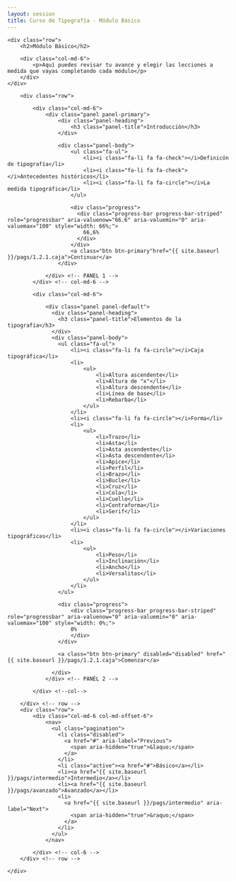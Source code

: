 ```yaml
---
layout: session
title: Curso de Tipografía - Módulo Básico
---
```


<!--
<div class="seccion uno">
	<div class="container">
		<h1>Curso <span class="merri">de</span> tipografía</h1>
	</div>
</div> --><!--JUMBOTRON -->

<div class="seccion dos inicial" id="seccion-1">
	<div class="container">

	<div class="row">
		<h2>Módulo Básico</h2>

		<div class="col-md-6">
			<p>Aquí puedes revisar tu avance y elegir las lecciones a medida que vayas completando cada módulo</p>
		</div>
	</div>

		<div class="row">
				
			<div class="col-md-6">
				<div class="panel panel-primary">
					<div class="panel-heading">
						<h3 class="panel-title">Introducción</h3>
					</div>
					
					<div class="panel-body">
						<ul class="fa-ul">
							<li><i class="fa-li fa fa-check"></i>Definicón de tipografía</li>
							<li><i class="fa-li fa fa-check"></i>Antecedentes históricos</li>
							<li><i class="fa-li fa fa-circle"></i>La medida tipográfica</li>
						</ul>

						<div class="progress">
						  <div class="progress-bar progress-bar-striped" role="progressbar" aria-valuenow="66.6" aria-valuemin="0" aria-valuemax="100" style="width: 66%;">
						    66,6%
						  </div>
						</div>
						<a class="btn btn-primary"href="{{ site.baseurl }}/pags/1.2.1.caja">Continuar</a>
					</div>
					
				</div> <!-- PANEL 1 -->
			</div> <!-- col-md-6 -->

			<div class="col-md-6">

				<div class="panel panel-default">
				  <div class="panel-heading">
				    <h3 class="panel-title">Elementos de la tipografía</h3>
				  </div>
				  <div class="panel-body">
				    <ul class="fa-ul">
						<li><i class="fa-li fa fa-circle"></i>Caja tipográfica</li>
						<li>
							<ul>
								<li>Altura ascendente</li>
								<li>Altura de "x"</li>
								<li>Altura descendente</li>
								<li>Línea de base</li>
								<li>Rebarba</li>
							</ul>
						</li>
						<li><i class="fa-li fa fa-circle"></i>Forma</li>
						<li>
							<ul>
								<li>Trazo</li>
								<li>Asta</li>
								<li>Asta ascendente</li>
								<li>Asta descendente</li>
								<li>Ápice</li>
								<li>Perfil</li>
								<li>Brazo</li>
								<li>Bucle</li>
								<li>Cruz</li>
								<li>Cola</li>
								<li>Cuello</li>
								<li>Contraforma</li>
								<li>Serif</li>
							</ul>
						</li>
						<li><i class="fa-li fa fa-circle"></i>Variaciones tipográficas</li>
						<li>
							<ul>
								<li>Peso</li>
								<li>Inclinación</li>
								<li>Ancho</li>
								<li>Versalitas</li>
							</ul>
						</li>
					</ul>

					<div class="progress">
						<div class="progress-bar progress-bar-striped" role="progressbar" aria-valuenow="0" aria-valuemin="0" aria-valuemax="100" style="width: 0%;">
					    0%
						</div>
					</div>
					
					<a class="btn btn-primary" disabled="disabled" href="{{ site.baseurl }}/pags/1.2.1.caja">Comenzar</a>

				  </div>
				</div> <!-- PANEL 2 -->

			</div> <!--col-->

		</div> <!-- row -->
		<div class="row">
			<div class="col-md-6 col-md-offset-6">
				<nav>
				  <ul class="pagination">
				    <li class="disabled">
				      <a href="#" aria-label="Previous">
				        <span aria-hidden="true">&laquo;</span>
				      </a>
				    </li>
				    <li class="active"><a href="#">Básico</a></li>
				    <li><a href="{{ site.baseurl }}/pags/intermedio">Intermedio</a></li>
				    <li><a href="{{ site.baseurl }}/pags/avanzado">Avanzado</a></li>
				    <li>
				      <a href="{{ site.baseurl }}/pags/intermedio" aria-label="Next">
				        <span aria-hidden="true">&raquo;</span>
				      </a>
				    </li>
				  </ul>
				</nav>

			</div> <!-- col-6 -->
		</div> <!-- row -->

	</div>
</div>
